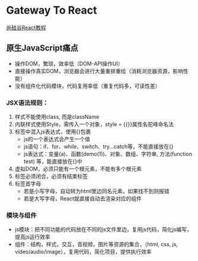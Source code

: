 # Gateway To React
[尚硅谷React教程](https://www.bilibili.com/video/BV1wy4y1D7JT/?spm_id_from=333.788.recommend_more_video.0&vd_source=6d423245acce785b947bbbe5fe626aac)
## 原生JavaScript痛点
- 操作DOM，繁琐，效率低（DOM-API操作UI）
- 直接操作真实DOM，浏览器会进行大量重排重绘（消耗浏览器资源，影响性能）
- 没有组件化代码模块，代码复用率低（重复代码多，可读性差）

### JSX语法规则：
1. 样式不能使用class, 而是className
2. 内联样式使用Style，需传入一个对象，style = {{}}属性名驼峰命名法
3. 标签中混入js表达式，使用{}包裹
    - js的一个表达式会产生一个值
    - js语句：if、for、while、switch、try...catch等，不能直接放在{}
    - js表达式：变量(a)、函数(demo(1))、对象、数组、字符串, 方法(function test) 等，能直接放在{}中
4. 虚拟DOM，必须只能有一个根元素，不能有多个根元素
5. 标签必须闭合，必须有结束标签
6. 标签首字母
   - 若是小写字母，自动转为html里边同名元素，如果找不到则报错
   - 若是大写字母，React就直接自动去渲染对应的组件

### 模块与组件
- js模块：把不同功能的代码放在不同的js文件里边，复用js代码，简化js编写，提高js运行效率
- 组件：结构，样式，交互，音视频，图片等资源的集合，（html, css, js, video/audio/image），复用代码，简化项目，提供执行效率
